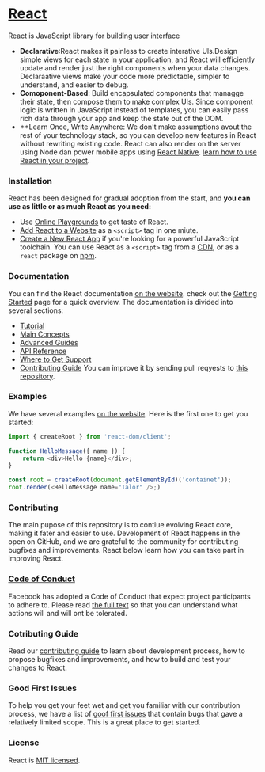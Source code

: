# [React](https://github.com/facebook/react/) 
React is JavaScript library for building user interface
* **Declarative**:React makes it painless to create interative Uls.Design 
simple views for each state in your application, and React will efficiently 
update and render just the right components when your data changes.
Declaraative views make your code more predictable, simpler to understand, and easier to debug.
* **Comoponent-Based**: Build encapsulated components that managge their
state, then  compose them to make complex Uls. Since component logic is
written in JavaScript instead of templates, you can easily pass rich data
through your app and keep the state out of the DOM.
* **Learn Once, Write Anywhere: We don't make assumptions avout the rest
of your technology stack, so you can develop new features in React
without rewriting existing code. React can also render on the server using
Node dan power mobile apps using [React Native](https://reactnative.dev/).
[learn how to use React in your project](https://reactjs.org/docs/getting-started.html).
### Installation
React has been designed for gradual adoption from the start, and **you can use as little or as much React as you need:**
* Use [Online Playgrounds](https://reactjs.org/docs/getting-started.html#online-playgrounds) to get taste of React.
* [Add React to a Website](https://reactjs.org/docs/add-react-to-a-website.html) as a `<script>` tag in one miute.
* [Create a New React App](https://reactjs.org/docs/create-a-new-react-app.html) if you're looking for a powerful JavaScript
toolchain.
You can use React as a `<script>` tag from a [CDN](https://reactjs.org/docs/cdn-links.html), or as a `react` package on
[npm](https://www.npmjs.com/package/react).
### Documentation
You can find the React documentation [on the website](https://reactjs.org/).
check out the [Getting Started]() page for a quick overview.
The documentation is divided into several sections:
* [Tutorial]()
* [Main Concepts]()
* [Advanced Guides]()
* [API Reference]()
* [Where to Get Support]()
* [Contributing Guide]() 
You can improve it by sending pull reqyests to [this repository]().
### Examples
We have several examples [on the website](). Here is the first one to get you
started:
```js
import { createRoot } from 'react-dom/client';

function HelloMessage({ name }) {
    return <div>Hello {name}</div>;
}

const root = createRoot(document.getElementById)('containet'));
root.render(<HelloMessage name="Talor" />;)
```
### Contributing
The main pupose of this repository is to contiue evolving React core, making
it fater and easier to use. Development of React happens in the open on
GitHub, and we are grateful to the community for contributing bugfixes and 
improvements. React below learn how you can take part in improving React.
### [Code of Conduct]()
Facebook has adopted a Code of Conduct that expect project participants to adhere to. Please read [the full text]() so that you can understand what actions will and will ont be tolerated.
### Cotributing Guide 
Read our [contributing guide]() to learn about development process, how to propose bugfixes and improvements, and how to build and test your changes to React.
### Good First Issues 
To help you get your feet wet and get you familiar with our contribution
process, we have a list of [goof first issues]() that contain bugs that gave a relatively limited scope. This is a great place to get started.
### License 
React is [MIT licensed]().